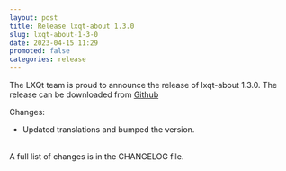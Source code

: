 ```yaml
---
layout: post
title: Release lxqt-about 1.3.0
slug: lxqt-about-1-3-0
date: 2023-04-15 11:29
promoted: false
categories: release
---
```

The LXQt team is proud to announce the release of lxqt-about 1.3.0.
The release can be downloaded from [Github](https://github.com/lxqt/lxqt-about/releases)

Changes:

  * Updated translations and bumped the version.

<br/>
A full list of changes is in the CHANGELOG file.
<br/>
